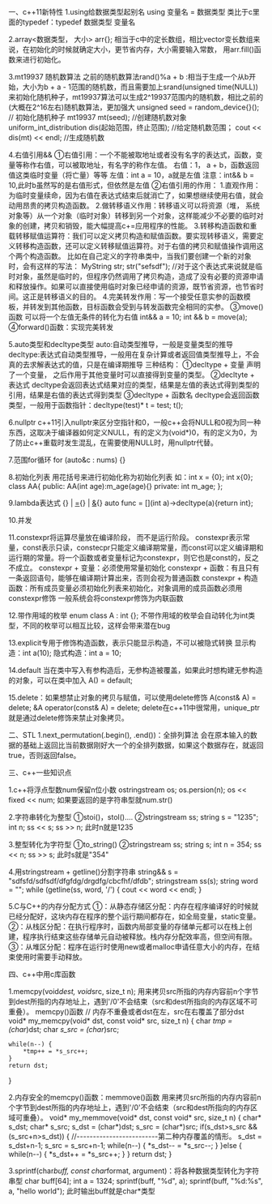 一、c++11新特性
1.using给数据类型起别名
using 变量名 = 数据类型
类比于c里面的typedef：typedef 数据类型 变量名

2.array<数据类型， 大小> arr{};
相当于c中的定长数组，相比vector变长数组来说，在初始化的时候就确定大小，更节省内存，大小需要输入常数， 用arr.fill()函数来进行初始化。

3.mt19937 随机数算法
之前的随机数算法rand()%a + b :相当于生成一个从b开始，大小为b + a - 1范围的随机数，而且需要加上srand(unsigned time(NULL))来初始化随机种子，mt19937算法可以生成2^19937范围内的随机数，相比之前的(大概在2^16左右)随机数算法，更加强大
unsigned seed = random_device{}(); // 初始化随机种子
mt19937 mt(seed); //创建随机数对象
uniform_int_distribution<int> dis(起始范围，终止范围); //给定随机数范围；
cout << dis(mt) << endl;  //生成随机数
  
4.右值引用&&
①右值引用：一个不能被取地址或者没有名字的表达式，函数，变量等称作右值，可以被取地址，有名字的称作左值。
右值：1， a + b，函数返回值这类临时变量（将亡量）等等
左值：int a = 10，a就是左值
注意：int&& b = 10,此时b虽然写的是右值形式，但依然是左值
②右值引用的作用：
1.直观作用：为临时变量续命，因为右值在表达式结束后就消亡了，如果想继续使用右值，就会动用昂贵的拷贝构造函数。
2.做转移语义作用：转移语义可以将资源（堆， 系统对象等）从一个对象（临时对象）转移到另一个对象，这样能减少不必要的临时对象的创建，拷贝和销毁，能大幅提高c+=应用程序的性能。
3.转移构造函数和重载转移赋值运算符：我们可以定义拷贝构造和赋值函数。要实现转移语义，需要定义转移构造函数，还可以定义转移赋值运算符。对于右值的拷贝和赋值操作调用这个两个构造函数。
比如在自己定义的字符串类中，当我们要创建一个新的对象时，会有这样的写法：
MyString str;
str("sefsdf"); //对于这个表达式来说就是临时对象，虽然是临时的，但程序仍然调用了拷贝构造，造成了没有必要的资源申请和释放操作。如果可以直接使用临时对象已经申请的资源，既节省资源，也节省时间。这正是转移语义的目的。
4.完美转发作用：写一个接受任意实参的函数模板，并转发到其他函数，目标函数会受到与转发函数完全相同的实参。
③move()函数
可以将一个左值无条件的转化为右值
int&& a  = 10;
int && b = move(a);
④forward()函数：实现完美转发
  
5.auto类型和decltype类型
auto:自动类型推导，一般是变量类型的推导
decltype:表达式自动类型推导，一般用在复杂计算或者返回值类型推导上，不会真的去求解表达式的值，只是在编译期推导
三种结构：
①decltype + 变量
声明了一个变量， 之后作用于其他变量时可以直接得到变量的类型。
②decltyte + 表达式
decltype会返回表达式结果对应的类型，结果是左值的表达式得到类型的引用，结果是右值的表达式得到类型
③decltype + 函数名
decltype会返回函数类型，一般用于函数指针：decltype(test)* t = test; t();
  
6.nullptr
c++11引入nullptr来区分空指针和0，一般c++会将NULL和0视为同一种东西，这取决于编译器如何定义NULL，有的定义为(void*)0，有的定义为0，为了防止c++重载时发生混乱，在需要使用NULL时，用nullptr代替。
  
7.范围for循环
for (auto&c : nums) {}
  
8.初始化列表
用花括号来进行初始化称为初始化列表
如：int x = {0};
int x{0};
class AA{
public:
AA(int age):m_age(age){}
private:
int m_age;
};
  
9.lambda表达式
[](){} | [=](){} | [&](){} 
auto func = [](int a)->decltype(a){return int};

10.并发

11.constexpr将运算尽量放在编译阶段， 而不是运行阶段。
constexpr表示常量，const表示只读，constecpr只能定义编译期常量，而const可以定义编译期和运行期的常量。将一个函数或者变量标记为constexpr，则它也是const的，反之不成立。
constexpr + 变量：必须使用常量初始化
constexpr + 函数：有且只有一条返回语句，能够在编译期计算出来，否则会视为普通函数
constexpr + 构造函数：所有成员变量必须初始化列表来初始化，对象调用的成员函数必须用constexpr修饰
一般系统会将constexpr修饰为内联函数
  
12.带作用域的枚举 enum class A : int {};
不带作用域的枚举会自动转化为int类型，不同的枚举可以相互比较，这样会带来潜在bug

13.explicit专用于修饰构造函数，表示只能显示构造，不可以被隐式转换
显示构造：int a(10);
隐式构造：int a = 10;
  
14.default
当在类中写入有参构造后，无参构造被覆盖，如果此时想构建无参构造的对象，可以在类中加入 A() = default;
  
15.delete：如果想禁止对象的拷贝与赋值，可以使用delete修饰
A(const& A) = delete;
&A operator(const& A)  = delete;
delete在c++11中很常用，unique_ptr就是通过delete修饰来禁止对象拷贝。





二、STL
1.next_permutation(.begin(), .end())：全排列算法
会在原本输入的数据的基础上返回比当前数据刚好大一个的全排列数据，如果这个数据存在，就返回true，否则返回false。


三、c++一些知识点

1.c++将浮点型数num保留n位小数
ostringstream os;
os.persion(n);
os << fixed << num;
如果要返回的是字符串型就num.str()

2.字符串转化为整型
①stoi()，stol()....
②stringstream ss;
string s = "1235";
int n;
ss << s;
ss >> n;
此时n就是1235

3.整型转化为字符型
①to_string()
②stringstream ss;
string s;
int n = 354;
ss << n;
ss >> s;
此时s就是"354"

4.用stringstream + getline()分割字符串
string&& s = "sdfsfd/sdfsdf/dfgfdg/drgdfg/cbcfhf/dfdb";
stringstream ss(s);
string word = "";
while (getline(ss, word, '/') {
cout << word << endl;
} 

5.C与C++的内存分配方式
①：从静态存储区分配：内存在程序编译好的时候就已经分配好，这块内存在程序的整个运行期间都存在，如全局变量，static变量。
②：从栈区分配：在执行程序时，函数内局部变量的存储单元都可以在栈上创建，程序执行结束这些存储单元自动被释放。栈内存分配效率高，但空间有限。
③：从堆区分配：程序在运行时使用new或者malloc申请任意大小的内存，在结束使用时需要手动释放。


四、c++中用c库函数

1.memcpy(void*dest, void*src, size_t n);
用来拷贝src所指的内存内容前n个字节到dest所指的内存地址上，遇到'/0'不会结束（src和dest所指向的内存区域不可重叠）。
memcpy()函数 // 内存不重叠或者dst在左，src在右覆盖了部分dst
void* my_memcpy(void* dst, const void* src, size_t n)
{
    char *tmp = (char*)dst;
    char *s_src = (char*)src;
 
    while(n--) {
        *tmp++ = *s_src++;
    }
    return dst;
}

2.内存安全的memcpy()函数：memmove()函数
用来拷贝src所指的内存内容前n个字节到dest所指的内存地址上，遇到'/0'不会结束（src和dest所指向的内存区域可重叠）。
void* my_memmove(void* dst, const void* src, size_t n)
{
    char* s_dst;
    char* s_src;
    s_dst = (char*)dst;
    s_src = (char*)src;
    if(s_dst>s_src && (s_src+n>s_dst)) {      //-------------------------第二种内存覆盖的情形。
        s_dst = s_dst+n-1;
        s_src = s_src+n-1;
        while(n--) {
            *s_dst-- = *s_src--;
        }
    }else {
        while(n--) {
            *s_dst++ = *s_src++;
        }
    }
    return dst;
}

3.sprintf(char*buff, const char*format, argument)：将各种数据类型转化为字符串型
char buff[64];
int a = 1324;
sprintf(buff, "%d", a);
sprintf(buff, "%d:%s", a, "hello world");
此时输出buff就是char*类型






